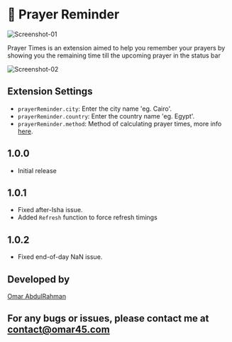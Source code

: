 # 🕌 Prayer Reminder

![Screenshot-01](https://i.imgur.com/uvnkdlf.png)

Prayer Times is an extension aimed to help you remember your prayers by showing you the remaining time till the upcoming prayer in the status bar

![Screenshot-02](https://i.imgur.com/gsQ8laA.png)

## Extension Settings

- `prayerReminder.city`: Enter the city name 'eg. Cairo'.
- `prayerReminder.country`: Enter the country name 'eg. Egypt'.
- `prayerReminder.method`: Method of calculating prayer times, more info [here](https://aladhan.com/calculation-methods).

<!-- ## Release Notes

Users appreciate release notes as you update your extension. -->

## 1.0.0

- Initial release

## 1.0.1

- Fixed after-Isha issue.
- Added `Refresh` function to force refresh timings

## 1.0.2

- Fixed end-of-day NaN issue.

## Developed by

[Omar AbdulRahman](https://omar45.com/)

## For any bugs or issues, please contact me at contact@omar45.com
